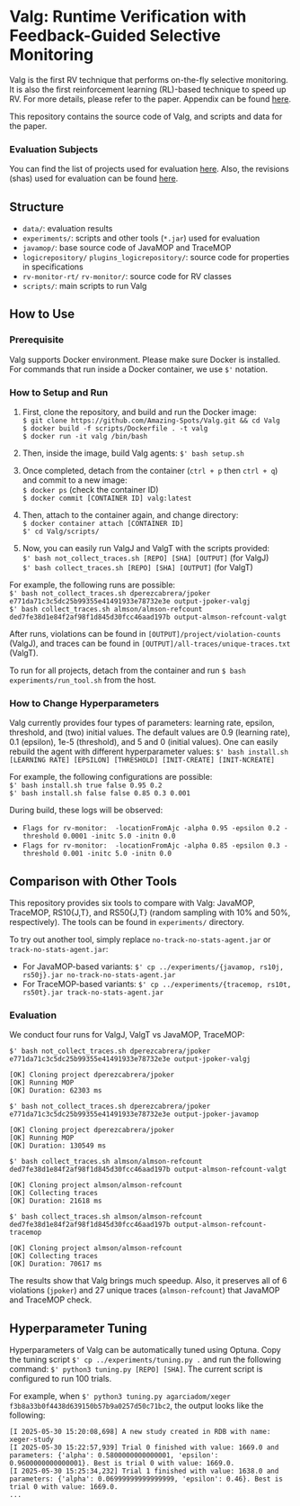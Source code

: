 # Valg: Runtime Verification with Feedback-Guided Selective Monitoring
Valg is the first RV technique that performs on-the-fly selective monitoring. It is also the first reinforcement learning (RL)-based technique to speed up RV. For more details, please refer to the paper. Appendix can be found [here](appendix.pdf).

This repository contains the source code of Valg, and scripts and data for the paper.

### Evaluation Subjects
You can find the list of projects used for evaluation [here](data/projects.csv). Also, the revisions (shas) used for evaluation can be found [here](data/shas/).

## Structure
- `data/`: evaluation results
- `experiments/`: scripts and other tools (`*.jar`) used for evaluation
- `javamop/`: base source code of JavaMOP and TraceMOP
- `logicrepository/` `plugins_logicrepository/`: source code for properties in specifications
- `rv-monitor-rt/` `rv-monitor/`: source code for RV classes
- `scripts/`: main scripts to run Valg

## How to Use

### Prerequisite

Valg supports Docker environment. Please make sure Docker is installed. For commands that run inside a Docker container, we use `$'` notation.

### How to Setup and Run
1. First, clone the repository, and build and run the Docker image:<br />
`$ git clone https://github.com/Amazing-Spots/Valg.git && cd Valg`<br />
`$ docker build -f scripts/Dockerfile . -t valg`<br />
`$ docker run -it valg /bin/bash` 
 
2. Then, inside the image, build Valg agents: `$' bash setup.sh` 

3. Once completed, detach from the container (`ctrl + p` then `ctrl + q`) and commit to a new image:<br />
 `$ docker ps` (check the container ID)<br />
 `$ docker commit [CONTAINER ID] valg:latest`
 
4. Then, attach to the container again, and change directory:<br />
 `$ docker container attach [CONTAINER ID]`<br /> 
 `$' cd Valg/scripts/`
 
5. Now, you can easily run ValgJ and ValgT with the scripts provided:<br />
`$' bash not_collect_traces.sh [REPO] [SHA] [OUTPUT]` (for ValgJ)<br />
`$' bash collect_traces.sh [REPO] [SHA] [OUTPUT]` (for ValgT)<br />

For example, the following runs are possible:<br />
`$' bash not_collect_traces.sh dperezcabrera/jpoker e771da71c3c5dc25b99355e41491933e78732e3e output-jpoker-valgj`<br />
`$' bash collect_traces.sh almson/almson-refcount ded7fe38d1e84f2af98f1d845d30fcc46aad197b output-almson-refcount-valgt`

After runs, violations can be found in `[OUTPUT]/project/violation-counts` (ValgJ), and traces can be found in `[OUTPUT]/all-traces/unique-traces.txt` (ValgT).<br />

To run for all projects, detach from the container and run `$ bash experiments/run_tool.sh` from the host.

### How to Change Hyperparameters
Valg currently provides four types of parameters: learning rate, epsilon, threshold, and (two) initial values. The default values are 0.9 (learning rate), 0.1 (epsilon), 1e-5 (threshold), and 5 and 0 (initial values). One can easily rebuild the agent with different hyperparameter values: `$' bash install.sh [LEARNING RATE] [EPSILON] [THRESHOLD] [INIT-CREATE] [INIT-NCREATE]`<br />

For example, the following configurations are possible:<br />
`$' bash install.sh true false 0.95 0.2`<br />
`$' bash install.sh false false 0.85 0.3 0.001`<br />

During build, these logs will be observed:<br />
- `Flags for rv-monitor:  -locationFromAjc -alpha 0.95 -epsilon 0.2 -threshold 0.0001 -initc 5.0 -initn 0.0`<br />
- `Flags for rv-monitor:  -locationFromAjc -alpha 0.85 -epsilon 0.3 -threshold 0.001 -initc 5.0 -initn 0.0`

## Comparison with Other Tools
This repository provides six tools to compare with Valg: JavaMOP, TraceMOP, RS10{J,T}, and RS50{J,T} (random sampling with 10% and 50%, respectively). The tools can be found in `experiments/` directory.<br />

To try out another tool, simply replace `no-track-no-stats-agent.jar` or `track-no-stats-agent.jar`:<br />
- For JavaMOP-based variants: `$' cp ../experiments/{javamop, rs10j, rs50j}.jar no-track-no-stats-agent.jar`<br />
- For TraceMOP-based variants: `$' cp ../experiments/{tracemop, rs10t, rs50t}.jar track-no-stats-agent.jar`<br />

### Evaluation
We conduct four runs for ValgJ, ValgT vs JavaMOP, TraceMOP:

`$' bash not_collect_traces.sh dperezcabrera/jpoker e771da71c3c5dc25b99355e41491933e78732e3e output-jpoker-valgj`
```
[OK] Cloning project dperezcabrera/jpoker
[OK] Running MOP
[OK] Duration: 62303 ms
```
`$' bash not_collect_traces.sh dperezcabrera/jpoker e771da71c3c5dc25b99355e41491933e78732e3e output-jpoker-javamop`
```
[OK] Cloning project dperezcabrera/jpoker
[OK] Running MOP
[OK] Duration: 130549 ms
```
`$' bash collect_traces.sh almson/almson-refcount ded7fe38d1e84f2af98f1d845d30fcc46aad197b output-almson-refcount-valgt`
```
[OK] Cloning project almson/almson-refcount
[OK] Collecting traces
[OK] Duration: 21618 ms
```
`$' bash collect_traces.sh almson/almson-refcount ded7fe38d1e84f2af98f1d845d30fcc46aad197b output-almson-refcount-tracemop`
```
[OK] Cloning project almson/almson-refcount
[OK] Collecting traces
[OK] Duration: 70617 ms
```
The results show that Valg brings much speedup. Also, it preserves all of 6 violations (`jpoker`) and 27 unique traces (`almson-refcount`) that
JavaMOP and TraceMOP check.

## Hyperparameter Tuning
Hyperparameters of Valg can be automatically tuned using Optuna. Copy the tuning script `$' cp ../experiments/tuning.py .` and run the following command: `$' python3 tuning.py [REPO] [SHA]`. The current script is configured to run 100 trials.<br />

For example, when `$' python3 tuning.py agarciadom/xeger f3b8a33b0f4438d639150b57b9a0257d50c71bc2`, the output looks like the following:
```
[I 2025-05-30 15:20:08,698] A new study created in RDB with name: xeger-study
[I 2025-05-30 15:22:57,939] Trial 0 finished with value: 1669.0 and parameters: {'alpha': 0.5800000000000001, 'epsilon': 0.9600000000000001}. Best is trial 0 with value: 1669.0.
[I 2025-05-30 15:25:34,232] Trial 1 finished with value: 1638.0 and parameters: {'alpha': 0.06999999999999999, 'epsilon': 0.46}. Best is trial 0 with value: 1669.0.
...
```
